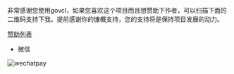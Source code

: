 ﻿
非常感谢您使用govcl，如果您喜欢这个项目而且想赞助下作者，可以扫描下面的二维码支持下我。提前感谢你的慷概支持，您的支持将是保持项目发展的动力。   

[赞助列表](https://github.com/ying32/govcl/wiki/%E8%B5%9E%E5%8A%A9%E5%90%8D%E5%8D%95(Donation-list))  


* 微信  

![wechatpay](https://ying32.github.io/assets/images/wechatpay.jpg)  
